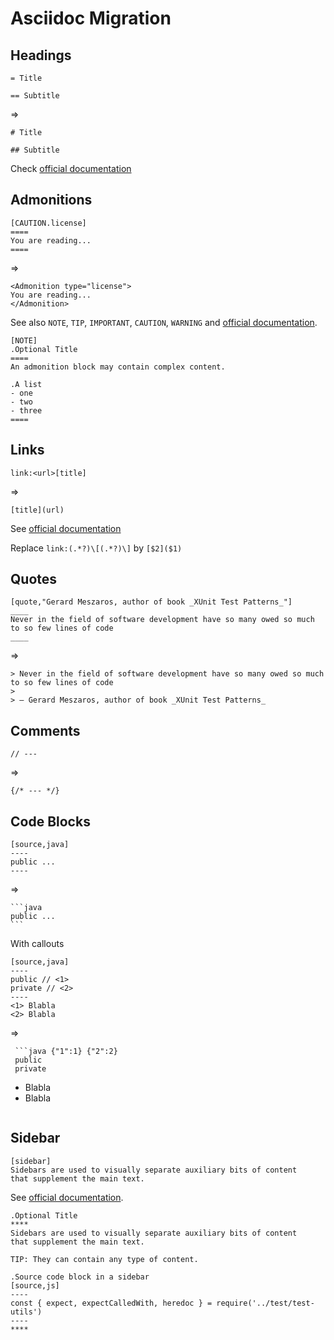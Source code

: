 # Asciidoc Migration

## Headings

```asciidoc
= Title

== Subtitle
```

=>

```mdx
# Title

## Subtitle
```

Check [official documentation](https://docs.asciidoctor.org/asciidoc/latest/document/header/)

## Admonitions

```asciidoc
[CAUTION.license]
====
You are reading...
====
```

=>

```mdx
<Admonition type="license">
You are reading...
</Admonition>
```

See also `NOTE`, `TIP`, `IMPORTANT`, `CAUTION`, `WARNING` and [official documentation](https://docs.asciidoctor.org/asciidoc/latest/blocks/admonitions/).

```
[NOTE]
.Optional Title
====
An admonition block may contain complex content.

.A list
- one
- two
- three
====
```

## Links

```
link:<url>[title]
```

=>

```mdx
[title](url)
```

See [official documentation](https://docs.asciidoctor.org/asciidoc/latest/macros/link-macro/)

Replace `link:(.*?)\[(.*?)\]` by `[$2]($1)`


## Quotes

```asciidoc
[quote,"Gerard Meszaros, author of book _XUnit Test Patterns_"]
____
Never in the field of software development have so many owed so much to so few lines of code
____
```

=>

```mdx
> Never in the field of software development have so many owed so much to so few lines of code
>
> — Gerard Meszaros, author of book _XUnit Test Patterns_
```


## Comments

```asciidoc
// ---
```

=>

```mdx
{/* --- */}
```


## Code Blocks

```asciidoc
[source,java]
----
public ...
----
```

=>

    ```java
    public ...
    ```

With callouts

```asciidoc
[source,java]
----
public // <1>
private // <2>
----
<1> Blabla
<2> Blabla
```

=>

```mdx
 ```java {"1":1} {"2":2}
 public
 private
 ```
 * <Marker number={1} /> Blabla
 * <Marker number={2} /> Blabla
 ```
```


## Sidebar

```asciidoc
[sidebar]
Sidebars are used to visually separate auxiliary bits of content
that supplement the main text.
```

See [official documentation](https://docs.asciidoctor.org/asciidoc/latest/blocks/sidebars/).

```mdx
.Optional Title
****
Sidebars are used to visually separate auxiliary bits of content
that supplement the main text.

TIP: They can contain any type of content.

.Source code block in a sidebar
[source,js]
----
const { expect, expectCalledWith, heredoc } = require('../test/test-utils')
----
****
```
